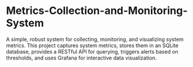 # Metrics-Collection-and-Monitoring-System
A simple, robust system for collecting, monitoring, and visualizing system metrics. This project captures system metrics, stores them in an SQLite database, provides a RESTful API for querying, triggers alerts based on thresholds, and uses Grafana for interactive data visualization.
